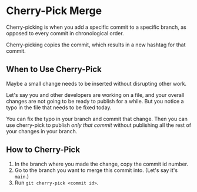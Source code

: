# Cherry-Pick Merge

Cherry-picking is when you add a specific commit to a specific branch, as opposed to every commit in chronological order.

Cherry-picking copies the commit, which results in a new hashtag for that commit.


## When to Use Cherry-Pick

Maybe a small change needs to be inserted without disrupting other work.

Let's say you and other developers are working on a file, and your overall changes are not going to be ready to publish for a while.  But you notice a typo in the file that needs to be fixed today.

You can fix the typo in your branch and commit that change.  Then you can use cherry-pick to publish *only that commit* without publishing all the rest of your changes in your branch.


## How to Cherry-Pick

1. In the branch where you made the change, copy the commit id number.
2. Go to the branch you want to merge this commit into.  (Let's say it's `main`.)
3. Run `git cherry-pick <commit id>`.